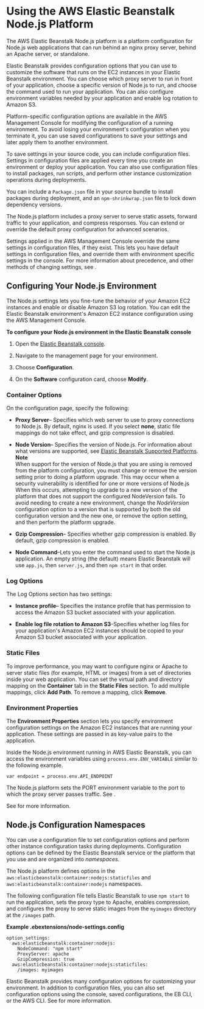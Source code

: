 # Using the AWS Elastic Beanstalk Node\.js Platform<a name="create_deploy_nodejs.container"></a>

The AWS Elastic Beanstalk Node\.js platform is a platform configuration for Node\.js web applications that can run behind an nginx proxy server, behind an Apache server, or standalone\.

Elastic Beanstalk provides configuration options that you can use to customize the software that runs on the EC2 instances in your Elastic Beanstalk environment\. You can choose which proxy server to run in front of your application, choose a specific version of Node\.js to run, and choose the command used to run your application\. You can also configure environment variables needed by your application and enable log rotation to Amazon S3\.

Platform\-specific configuration options are available in the AWS Management Console for modifying the configuration of a running environment\. To avoid losing your environment's configuration when you terminate it, you can use saved configurations to save your settings and later apply them to another environment\.

To save settings in your source code, you can include configuration files\. Settings in configuration files are applied every time you create an environment or deploy your application\. You can also use configuration files to install packages, run scripts, and perform other instance customization operations during deployments\.

You can include a `Package.json` file in your source bundle to install packages during deployment, and an `npm-shrinkwrap.json` file to lock down dependency versions\.

The Node\.js platform includes a proxy server to serve static assets, forward traffic to your application, and compress responses\. You can extend or override the default proxy configuration for advanced scenarios\.

Settings applied in the AWS Management Console override the same settings in configuration files, if they exist\. This lets you have default settings in configuration files, and override them with environment specific settings in the console\. For more information about precedence, and other methods of changing settings, see \.

## Configuring Your Node\.js Environment<a name="nodejs-platform-console"></a>

The Node\.js settings lets you fine\-tune the behavior of your Amazon EC2 instances and enable or disable Amazon S3 log rotation\. You can edit the Elastic Beanstalk environment's Amazon EC2 instance configuration using the AWS Management Console\.

**To configure your Node\.js environment in the Elastic Beanstalk console**

1. Open the [Elastic Beanstalk console](https://console.aws.amazon.com/elasticbeanstalk)\.

1. Navigate to the management page for your environment\.

1. Choose **Configuration**\.

1. On the **Software** configuration card, choose **Modify**\.

### Container Options<a name="nodejs-platform-console-settings"></a>

On the configuration page, specify the following:

+ **Proxy Server**– Specifies which web server to use to proxy connections to Node\.js\. By default, nginx is used\. If you select **none**, static file mappings do not take effect, and gzip compression is disabled\.

+ **Node Version**– Specifies the version of Node\.js\. For information about what versions are supported, see [Elastic Beanstalk Supported Platforms](concepts.platforms.md)\.
**Note**  
When support for the version of Node\.js that you are using is removed from the platform configuration, you must change or remove the version setting prior to doing a platform upgrade\. This may occur when a security vulnerability is identified for one or more versions of Node\.js  
When this occurs, attempting to upgrade to a new version of the platform that does not support the configured NodeVersion fails\. To avoid needing to create a new environment, change the *NodeVersion* configuration option to a version that is supported by both the old configuration version and the new one, or remove the option setting, and then perform the platform upgrade\.

+ **Gzip Compression**– Specifies whether gzip compression is enabled\. By default, gzip compression is enabled\.

+ **Node Command**–Lets you enter the command used to start the Node\.js application\. An empty string \(the default\) means Elastic Beanstalk will use `app.js`, then `server.js`, and then `npm start` in that order\.

### Log Options<a name="nodejs-platform-console-logging"></a>

The Log Options section has two settings:

+ **Instance profile**– Specifies the instance profile that has permission to access the Amazon S3 bucket associated with your application\.

+ **Enable log file rotation to Amazon S3**–Specifies whether log files for your application's Amazon EC2 instances should be copied to your Amazon S3 bucket associated with your application\.

### Static Files<a name="nodejs-platform-console-staticfiles"></a>

To improve performance, you may want to configure nginx or Apache to server static files \(for example, HTML or images\) from a set of directories inside your web application\. You can set the virtual path and directory mapping on the **Container** tab in the **Static Files** section\. To add multiple mappings, click **Add Path**\. To remove a mapping, click **Remove**\.

### Environment Properties<a name="nodejs-platform-console-envprops"></a>

The **Environment Properties** section lets you specify environment configuration settings on the Amazon EC2 instances that are running your application\. These settings are passed in as key\-value pairs to the application\.

Inside the Node\.js environment running in AWS Elastic Beanstalk, you can access the environment variables using `process.env.ENV_VARIABLE` similar to the following example\.

```
var endpoint = process.env.API_ENDPOINT
```

The Node\.js platform sets the PORT environment variable to the port to which the proxy server passes traffic\. See \.

See  for more information\.

## Node\.js Configuration Namespaces<a name="nodejs-namespaces"></a>

You can use a configuration file to set configuration options and perform other instance configuration tasks during deployments\. Configuration options can be defined by the Elastic Beanstalk service or the platform that you use and are organized into *namespaces*\.

The Node\.js platform defines options in the `aws:elasticbeanstalk:container:nodejs:staticfiles` and `aws:elasticbeanstalk:container:nodejs` namespaces\.

The following configuration file tells Elastic Beanstalk to use `npm start` to run the application, sets the proxy type to Apache, enables compression, and configures the proxy to serve static images from the `myimages` directory at the `/images` path\.

**Example \.ebextensions/node\-settings\.config**  

```
option_settings:
  aws:elasticbeanstalk:container:nodejs: 
    NodeCommand: "npm start"
    ProxyServer: apache
    GzipCompression: true
  aws:elasticbeanstalk:container:nodejs:staticfiles:
    /images: myimages
```

Elastic Beanstalk provides many configuration options for customizing your environment\. In addition to configuration files, you can also set configuration options using the console, saved configurations, the EB CLI, or the AWS CLI\. See  for more information\.